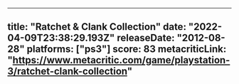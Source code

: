 
---
title: "Ratchet & Clank Collection"
date: "2022-04-09T23:38:29.193Z"
releaseDate: "2012-08-28"
platforms: ["ps3"]
score: 83
metacriticLink: "https://www.metacritic.com/game/playstation-3/ratchet-clank-collection"
---
